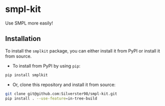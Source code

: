 # smpl-kit
Use SMPL more easily!

## Installation

To install the `smplkit` package, you can either install it from PyPI or install it from source.

- To install from PyPI by using `pip`:

```bash
pip install smplkit
```

- Or, clone this repository and install it from source:

```bash
git clone git@github.com:Silverster98/smpl-kit.git
pip install . --use-feature=in-tree-build
```
